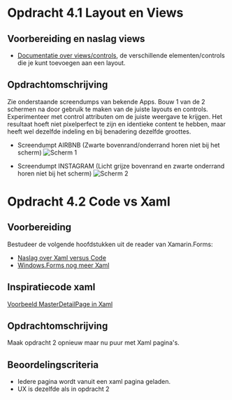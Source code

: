 # Opdracht 4.1 Layout en Views 

## Voorbereiding en naslag views

- [Documentatie over views/controls](https://developer.xamarin.com/guides/xamarin-forms/controls/views/), de verschillende elementen/controls die je kunt toevoegen aan een layout. 

## Opdrachtomschrijving

Zie onderstaande screendumps van bekende Apps. Bouw 1 van de 2 schermen na door gebruik te maken van de juiste layouts en controls.
Experimenteer met control attributen om de juiste weergave te krijgen. Het resultaat hoeft niet pixelperfect te zijn en identieke content te hebben, maar heeft wel dezelfde indeling en bij benadering dezelfde groottes.

- Screendumpt AIRBNB (Zwarte bovenrand/onderrand horen niet bij het scherm)
![Scherm 1](https://github.com/ictacademiekw1c/opdrachten-repository/blob/master/xamarin/images/scherm1.png?raw=true)
 
- Screendumpt INSTAGRAM (Licht grijze bovenrand en zwarte onderrand horen niet bij het scherm)
![Scherm 2](https://github.com/ictacademiekw1c/opdrachten-repository/blob/master/xamarin/images/scherm2.png?raw=true)
 

# Opdracht 4.2 Code vs Xaml

## Voorbereiding 

Bestudeer de volgende hoofdstukken uit de reader van Xamarin.Forms:
- [Naslag over Xaml versus Code](https://elo.kw1c.nl/CMS/Studie/811%20ICT-Academie/811%20VakkenInhoud/%5BB.29%20INFi%5D%20Informatica%20instructie/Productie/01.%20Reader/BookPreview2-Ch07-Rel0203.pdf)
- [Windows.Forms nog meer Xaml](https://elo.kw1c.nl/CMS/Studie/811%20ICT-Academie/811%20VakkenInhoud/%5BB.29%20INFi%5D%20Informatica%20instructie/Productie/01.%20Reader/BookPreview2-Ch08-Rel0203.pdf)

## Inspiratiecode xaml

[Voorbeeld MasterDetailPage in Xaml](https://gist.github.com/saebuabu/b17b9516c8718cf930506172cac70b11)

## Opdrachtomschrijving

Maak opdracht 2 opnieuw maar nu puur met Xaml pagina's.

## Beoordelingscriteria
- Iedere pagina wordt vanuit een xaml pagina geladen.
- UX is dezelfde als in opdracht 2
 
